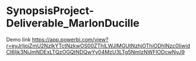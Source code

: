 # SynopsisProject-Deliverable_MarlonDucille

Demo link
https://app.powerbi.com/view?r=eyJrIjoiZmU2NzlkYTctNzkwOS00ZThlLWJlMGUtNzhjOThiODhlNzc0IiwidCI6Ijk3NjJmNDExLTQzOGQtNDQwYy04MzU3LTg5NmIzNWFlODcwNyJ9
